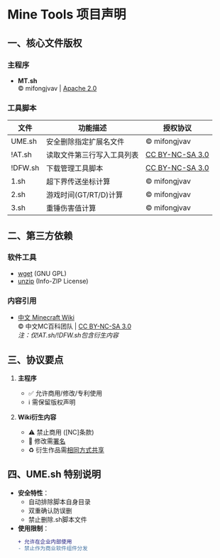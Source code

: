 # Mine Tools 项目声明

## 一、核心文件版权

### 主程序
- **MT.sh**  
  © mifongjvav | [Apache 2.0](https://www.apache.org/licenses/LICENSE-2.0)

### 工具脚本
| 文件       | 功能描述                          | 授权协议                  |
|------------|----------------------------------|--------------------------|
| UME.sh     | 安全删除指定扩展名文件            | © mifongjvav             |
| !AT.sh     | 读取文件第三行写入工具列表        | [CC BY-NC-SA 3.0](https://creativecommons.org/licenses/by-nc-sa/3.0/) |
| !DFW.sh    | 下载管理工具脚本                  | [CC BY-NC-SA 3.0](https://creativecommons.org/licenses/by-nc-sa/3.0/) |
| 1.sh       | 超下界传送坐标计算                | © mifongjvav             |
| 2.sh       | 游戏时间(GT/RT/D)计算             | © mifongjvav             |
| 3.sh       | 重锤伤害值计算                    | © mifongjvav             |

## 二、第三方依赖

### 软件工具
- [wget](https://www.gnu.org/software/wget/) (GNU GPL)
- [unzip](http://infozip.sourceforge.net/) (Info-ZIP License)

### 内容引用
- [中文 Minecraft Wiki](https://zh.minecraft.wiki)  
  © 中文MC百科团队 | [CC BY-NC-SA 3.0](https://creativecommons.org/licenses/by-nc-sa/3.0/)  
  *注：仅!AT.sh/!DFW.sh包含衍生内容*

## 三、协议要点
1. **主程序**  
   - ✅ 允许商用/修改/专利使用  
   - ℹ️ 需保留版权声明

2. **Wiki衍生内容**  
   - ⚠️ 禁止商用 ([NC]条款)  
   - 🔗 修改需[署名](https://zh.minecraft.wiki)  
   - ♻️ 衍生作品需[相同方式共享](https://creativecommons.org/share-your-work/licensing-considerations/compatible-licenses)

## 四、UME.sh 特别说明
- **安全特性**：
  - 自动排除脚本自身目录
  - 双重确认防误删
  - 禁止删除.sh脚本文件
- **使用限制**：
  ```diff
  + 允许在企业内部使用
  - 禁止作为商业软件组件分发